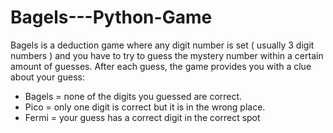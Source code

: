 # Bagels---Python-Game
Bagels is a deduction game where any digit number is set ( usually 3 digit numbers ) and you have to try to guess the mystery number within a certain amount of guesses.
After each guess, the game provides you with a clue about your guess: 
- Bagels = none of the digits you guessed are correct.
- Pico = only one digit is correct but it is in the wrong place.
- Fermi = your guess has a correct digit in the correct spot
